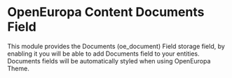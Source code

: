 # OpenEuropa Content Documents Field

This module provides the Documents (oe_document) Field storage field, by enabling it you will be able to add Documents
field to your entities. Documents fields will be automatically styled when using OpenEuropa Theme.
